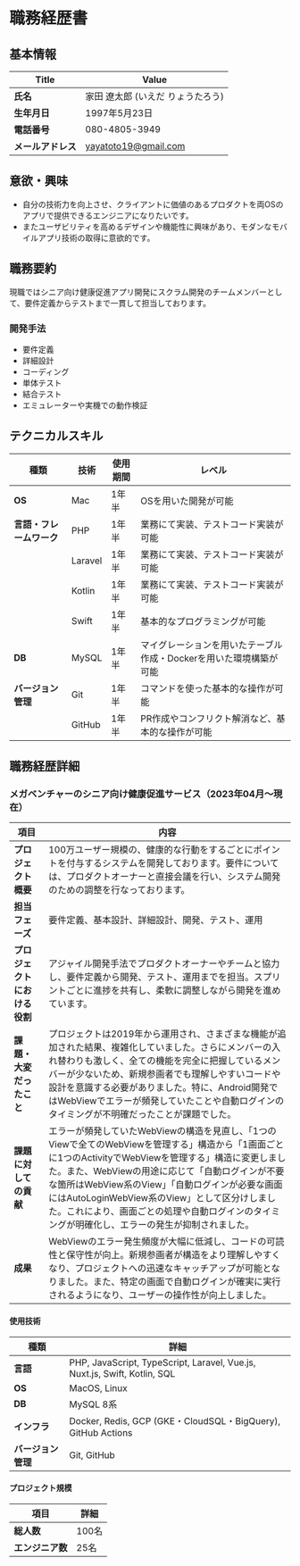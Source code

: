 # 職務経歴書

## 基本情報

| Title   | Value                              |
|------------|---------------------------------|
| **氏名**   | 家田 遼太郎 (いえだ りょうたろう)    |
| **生年月日**| 1997年5月23日                   |
| **電話番号** | 080-4805-3949 |
| **メールアドレス** | <yayatoto19@gmail.com> |

## 意欲・興味

- 自分の技術力を向上させ、クライアントに価値のあるプロダクトを両OSのアプリで提供できるエンジニアになりたいです。
- またユーザビリティを高めるデザインや機能性に興味があり、モダンなモバイルアプリ技術の取得に意欲的です。

## 職務要約

現職ではシニア向け健康促進アプリ開発にスクラム開発のチームメンバーとして、要件定義からテストまで一貫して担当しております。

### 開発手法

- 要件定義
- 詳細設計
- コーディング
- 単体テスト
- 結合テスト
- エミュレーターや実機での動作検証

## テクニカルスキル

| 種類                  | 技術                      | 使用期間    | レベル                                  |
|-----------------------|---------------------------|-------------|-----------------------------------------|
| **OS**                | Mac                       | 1年半       | OSを用いた開発が可能                   |
| **言語・フレームワーク** | PHP                       | 1年半       | 業務にて実装、テストコード実装が可能     |
|                       | Laravel                   | 1年半       | 業務にて実装、テストコード実装が可能     |
|                       | Kotlin                    | 1年半       | 業務にて実装、テストコード実装が可能     |
|                       | Swift                     | 1年半       | 基本的なプログラミングが可能             |
| **DB** | MySQL | 1年半 | マイグレーションを用いたテーブル作成・Dockerを用いた環境構築が可能 |
| **バージョン管理** | Git | 1年半 | コマンドを使った基本的な操作が可能 |
| | GitHub | 1年半 | PR作成やコンフリクト解消など、基本的な操作が可能 |

## 職務経歴詳細

### メガベンチャーのシニア向け健康促進サービス（2023年04月～現在）

| 項目 | 内容 |
|--------------------------|-----------------------------------------------------------------------------------------------------------|
| **プロジェクト概要** | 100万ユーザー規模の、健康的な行動をするごとにポイントを付与するシステムを開発しております。要件については、プロダクトオーナーと直接会議を行い、システム開発のための調整を行なっております。 |
| **担当フェーズ** | 要件定義、基本設計、詳細設計、開発、テスト、運用 |
| **プロジェクトにおける役割** | アジャイル開発手法でプロダクトオーナーやチームと協力し、要件定義から開発、テスト、運用までを担当。スプリントごとに進捗を共有し、柔軟に調整しながら開発を進めています。 |
| **課題・大変だったこと** | プロジェクトは2019年から運用され、さまざまな機能が追加された結果、複雑化していました。さらにメンバーの入れ替わりも激しく、全ての機能を完全に把握しているメンバーが少ないため、新規参画者でも理解しやすいコードや設計を意識する必要がありました。特に、Android開発ではWebViewでエラーが頻発していたことや自動ログインのタイミングが不明確だったことが課題でした。|
| **課題に対しての貢献** | エラーが頻発していたWebViewの構造を見直し、「1つのViewで全てのWebViewを管理する」構造から「1画面ごとに1つのActivityでWebViewを管理する」構造に変更しました。また、WebViewの用途に応じて「自動ログインが不要な箇所はWebView系のView」「自動ログインが必要な画面にはAutoLoginWebView系のView」として区分けしました。これにより、画面ごとの処理や自動ログインのタイミングが明確化し、エラーの発生が抑制されました。|
| **成果** | WebViewのエラー発生頻度が大幅に低減し、コードの可読性と保守性が向上。新規参画者が構造をより理解しやすくなり、プロジェクトへの迅速なキャッチアップが可能となりました。また、特定の画面で自動ログインが確実に実行されるようになり、ユーザーの操作性が向上しました。|

#### 使用技術

| 種類              | 詳細                                                                                                           |
|-------------------|----------------------------------------------------------------------------------------------------------------|
| **言語**          | PHP, JavaScript, TypeScript, Laravel, Vue.js, Nuxt.js, Swift, Kotlin, SQL                                                    |
| **OS**            | MacOS, Linux                                                                                                  |
| **DB**            | MySQL 8系                                                                                                     |
| **インフラ**      | Docker, Redis, GCP (GKE・CloudSQL・BigQuery), GitHub Actions |
| **バージョン管理**| Git, GitHub |

#### プロジェクト規模

| 項目 | 詳細 |
|------------------|----------------------------------------------------------------------------------------------------------------|
| **総人数** | 100名 |
| **エンジニア数** | 25名 |
